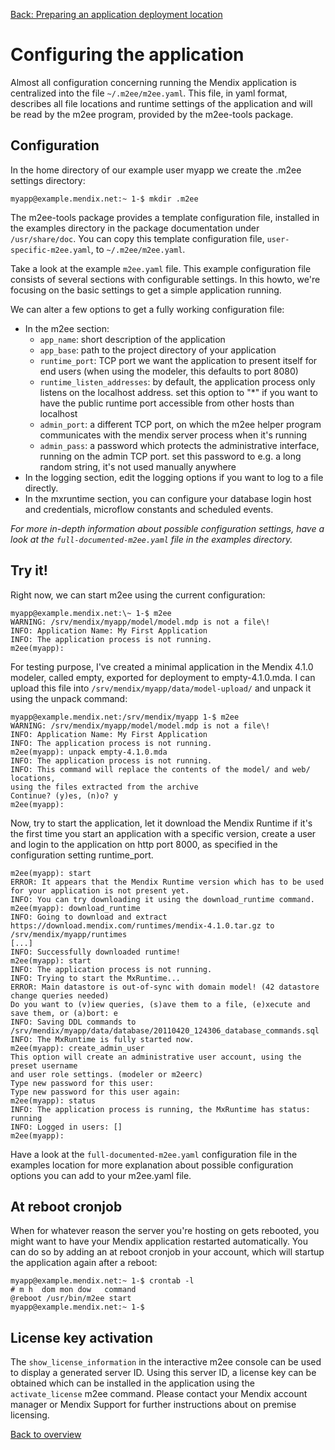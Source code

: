 [Back: Preparing an application deployment location](install-2.md)

# Configuring the application

Almost all configuration concerning running the Mendix application is centralized into the file `~/.m2ee/m2ee.yaml`. This file, in yaml format, describes all file locations and runtime settings of the application and will be read by the m2ee program, provided by the m2ee-tools package.

## Configuration

In the home directory of our example user myapp we create the .m2ee settings directory:

    myapp@example.mendix.net:~ 1-$ mkdir .m2ee

The m2ee-tools package provides a template configuration file, installed in the examples directory in the package documentation under `/usr/share/doc`. You can copy this template configuration file, `user-specific-m2ee.yaml`, to `~/.m2ee/m2ee.yaml`.

Take a look at the example `m2ee.yaml` file. This example configuration file consists of several sections with configurable settings. In this howto, we're focusing on the basic settings to get a simple application running.

We can alter a few options to get a fully working configuration file:

 * In the m2ee section:
   - `app_name`: short description of the application
   - `app_base`: path to the project directory of your application
   - `runtime_port`: TCP port we want the application to present itself for end users (when using the modeler, this defaults to port 8080)
   - `runtime_listen_addresses`: by default, the application process only listens on the localhost address. set this option to "\*" if you want to have the public runtime port accessible from other hosts than localhost
   - `admin_port`: a different TCP port, on which the m2ee helper program communicates with the mendix server process when it's running
   - `admin_pass`: a password which protects the administrative interface, running on the admin TCP port. set this password to e.g. a long random string, it's not used manually anywhere
 * In the logging section, edit the logging options if you want to log to a file directly.
 * In the mxruntime section, you can configure your database login host and credentials, microflow constants and scheduled events.

*For more in-depth information about possible configuration settings, have a look at the `full-documented-m2ee.yaml` file in the examples directory.*

## Try it!

Right now, we can start m2ee using the current configuration:

    myapp@example.mendix.net:\~ 1-$ m2ee
    WARNING: /srv/mendix/myapp/model/model.mdp is not a file\!
    INFO: Application Name: My First Application
    INFO: The application process is not running.
    m2ee(myapp):

For testing purpose, I've created a minimal application in the Mendix 4.1.0 modeler, called empty, exported for deployment to empty-4.1.0.mda. I can upload this file into `/srv/mendix/myapp/data/model-upload/` and unpack it using the unpack command:

    myapp@example.mendix.net:/srv/mendix/myapp 1-$ m2ee
    WARNING: /srv/mendix/myapp/model/model.mdp is not a file\!
    INFO: Application Name: My First Application
    INFO: The application process is not running.
    m2ee(myapp): unpack empty-4.1.0.mda
    INFO: The application process is not running.
    INFO: This command will replace the contents of the model/ and web/ locations,
    using the files extracted from the archive
    Continue? (y)es, (n)o? y
    m2ee(myapp):

Now, try to start the application, let it download the Mendix Runtime if it's the first time you start an application with a specific version, create a user and login to the application on http port 8000, as specified in the configuration setting runtime\_port.

    m2ee(myapp): start
    ERROR: It appears that the Mendix Runtime version which has to be used for your application is not present yet.
    INFO: You can try downloading it using the download_runtime command.
    m2ee(myapp): download_runtime
    INFO: Going to download and extract https://download.mendix.com/runtimes/mendix-4.1.0.tar.gz to /srv/mendix/myapp/runtimes
    [...]
    INFO: Successfully downloaded runtime!
    m2ee(myapp): start
    INFO: The application process is not running.
    INFO: Trying to start the MxRuntime...
    ERROR: Main datastore is out-of-sync with domain model! (42 datastore change queries needed)
    Do you want to (v)iew queries, (s)ave them to a file, (e)xecute and save them, or (a)bort: e
    INFO: Saving DDL commands to /srv/mendix/myapp/data/database/20110420_124306_database_commands.sql
    INFO: The MxRuntime is fully started now.
    m2ee(myapp): create_admin_user
    This option will create an administrative user account, using the preset username
    and user role settings. (modeler or m2eerc)
    Type new password for this user:
    Type new password for this user again:
    m2ee(myapp): status
    INFO: The application process is running, the MxRuntime has status: running
    INFO: Logged in users: []
    m2ee(myapp):

Have a look at the `full-documented-m2ee.yaml` configuration file in the examples location for more explanation about possible configuration options you can add to your m2ee.yaml file.

## At reboot cronjob

When for whatever reason the server you're hosting on gets rebooted, you might want to have your Mendix application restarted automatically.  You can do so by adding an at reboot cronjob in your account, which will startup the application again after a reboot:

    myapp@example.mendix.net:~ 1-$ crontab -l
    # m h  dom mon dow   command
    @reboot /usr/bin/m2ee start
    myapp@example.mendix.net:~ 1-$

## License key activation

The `show_license_information` in the interactive m2ee console can be used to display a generated server ID. Using this server ID, a license key can be obtained which can be installed in the application using the `activate_license` m2ee command. Please contact your Mendix account manager or Mendix Support for further instructions about on premise licensing.

[Back to overview](README.md)
